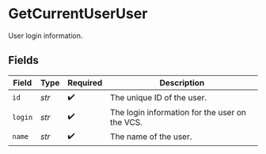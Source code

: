 # GetCurrentUserUser

User login information.


## Fields

| Field                                          | Type                                           | Required                                       | Description                                    |
| ---------------------------------------------- | ---------------------------------------------- | ---------------------------------------------- | ---------------------------------------------- |
| `id`                                           | *str*                                          | :heavy_check_mark:                             | The unique ID of the user.                     |
| `login`                                        | *str*                                          | :heavy_check_mark:                             | The login information for the user on the VCS. |
| `name`                                         | *str*                                          | :heavy_check_mark:                             | The name of the user.                          |